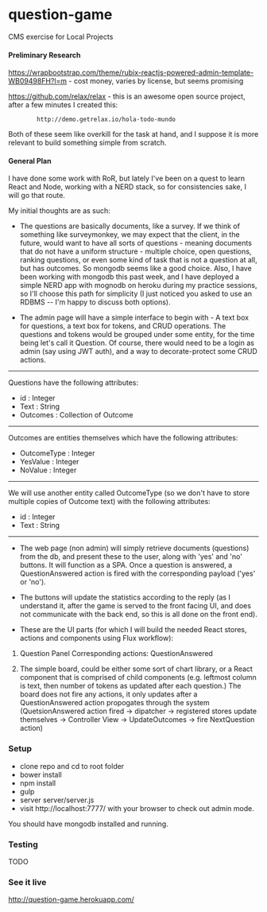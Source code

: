 # question-game
CMS exercise for Local Projects  

#### Preliminary Research

https://wrapbootstrap.com/theme/rubix-reactjs-powered-admin-template-WB09498FH?l=m - cost money, varies by license, but seems promising

https://github.com/relax/relax - this is an awesome open source project, after a few minutes I created this:

			http://demo.getrelax.io/hola-todo-mundo

Both of these seem like overkill for the task at hand, and I suppose it is more relevant to build something simple from scratch.

#### General Plan
I have done some work with RoR, but lately I've been on a quest to learn React and Node, working with a NERD stack, so for consistencies sake, I will go that route.

My initial thoughts are as such:

- The questions are basically documents, like a survey. If we think of something like surveymonkey, we may expect that the client, in the future, would want to have all sorts of questions - meaning documents that do not have a uniform structure - multiple choice, open questions, ranking questions, or even some kind of task that is not a question at all, but has outcomes. So mongodb seems like a good choice. Also, I have been working with mongodb this past week, and I have deployed a simple NERD app with mognodb on heroku during my practice sessions, so I'll choose this path for simplicity (I just noticed you asked to use an RDBMS -- I'm happy to discuss both options). 

- The admin page will have a simple interface to begin with - A text box for questions, a text box for tokens, and CRUD operations. The questions and tokens would be grouped under some entity, for the time being let's call it Question. Of course, there would need to be a login as admin (say using JWT auth), and a way to decorate-protect some CRUD actions. 

---

Questions have the following attributes:
* id : Integer
* Text : String
* Outcomes : Collection of Outcome
 
---

Outcomes are entities themselves which have the following attributes:
* OutcomeType : Integer
* YesValue : Integer
* NoValue : Integer

---

We will use another entity called OutcomeType (so we don't have to store multiple copies of Outcome text) with the following attributes:
* id : Integer
* Text : String

---

- The web page (non admin) will simply retrieve documents (questions) from the db, and present these to the user, along with 'yes' and 'no' buttons. It will function as a SPA.
Once a question is answered, a QuestionAnswered action is fired with the corresponding payload ('yes' or 'no').

- The buttons will update the statistics according to the reply (as I understand it, after the game is served to the front facing UI, and does not communicate with the back end, so this is all done on the front end).

- These are the UI parts (for which I will build the needed React stores, actions and components using Flux workflow):

1. Question Panel
Corresponding actions: QuestionAnswered

2. The simple board, could be either some sort of chart library, or a React component that is comprised of child components (e.g. leftmost column is text, then number of tokens as updated after each question.) The board does not fire any actions, it only updates after a QuestionAnswered action propogates through the system (QuetsionAnswered action fired -> dipatcher -> registered stores update themselves -> Controller View -> UpdateOutcomes -> fire NextQuestion action)

### Setup

- clone repo and cd to root folder
- bower install
- npm install
- gulp
- server server/server.js
- visit http://localhost:7777/ with your browser to check out admin mode.

You should have mongodb installed and running.

### Testing
TODO

### See it live
http://question-game.herokuapp.com/

